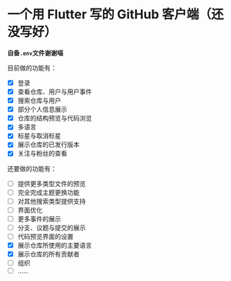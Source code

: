 # 一个用 Flutter 写的 GitHub 客户端（还没写好）

**自备`.env`文件谢谢喵**

目前做的功能有：

- [x] 登录
- [x] 查看仓库、用户与用户事件
- [x] 搜索仓库与用户
- [x] 部分个人信息展示
- [x] 仓库的结构预览与代码浏览
- [x] 多语言
- [x] 标星与取消标星
- [x] 展示仓库的已发行版本
- [x] 关注与粉丝的查看

还要做的功能有：

- [ ] 提供更多类型文件的预览
- [ ] 完全完成主题更换功能
- [ ] 对其他搜索类型提供支持
- [ ] 界面优化
- [ ] 更多事件的展示
- [ ] 分支、议题与提交的展示
- [ ] 代码预览界面的设置
- [x] 展示仓库所使用的主要语言
- [x] 展示仓库的所有贡献者
- [ ] 组织
- [ ] ……